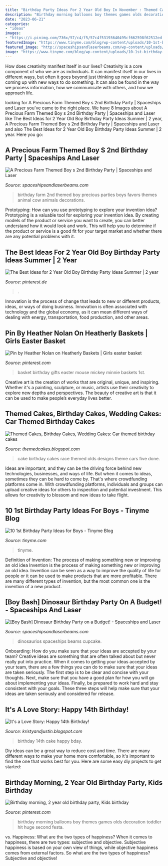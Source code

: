 ```yaml
---
title: "Birthday Party Ideas For 2 Year Old Boy In November : Themed Cakes, Birthday Cakes, Wedding Cakes: Car Themed Birthday Cakes"
description: "Birthday morning balloons boy themes games olds decoration toddler hit huge second festa"
date: "2023-06-21"
categories:
- "ideas"
images:
- "https://i.pinimg.com/736x/57/c4/f5/57c4f53193640495cf662598f62512ed.jpg"
featuredImage: "https://www.tinyme.com/blog/wp-content/uploads/10-1st-birthday-party-ideas-for-boys/10-1st-Birthday-Party-Ideas-for-Boys-1.jpg"
featured_image: "http://spaceshipsandlaserbeams.com/wp-content/uploads/2015/09/farm-birthday-party-ideas.jpg"
image: "https://www.tinyme.com/blog/wp-content/uploads/10-1st-birthday-party-ideas-for-boys/10-1st-Birthday-Party-Ideas-for-Boys-1.jpg"
---
```



How does creativity manifest itself in our lives?
Creativity is a core component of who we are as individuals. It can manifest itself in our lives in different ways, but often it goes beyond just thinking up new ideas or coming up with new ways to do something. It can also be found in the way we process information, how we communicate with others, and how we approach life.

	

		
looking for A Precious Farm Themed Boy s 2nd Birthday Party | Spaceships and Laser you've came to the right place. We have 8 Images about A Precious Farm Themed Boy s 2nd Birthday Party | Spaceships and Laser like The Best Ideas for 2 Year Old Boy Birthday Party Ideas Summer | 2 year, A Precious Farm Themed Boy s 2nd Birthday Party | Spaceships and Laser and also The Best Ideas for 2 Year Old Boy Birthday Party Ideas Summer | 2 year. Here you go:
		
    
## A Precious Farm Themed Boy S 2nd Birthday Party | Spaceships And Laser

<img loading=lazy src="http://spaceshipsandlaserbeams.com/wp-content/uploads/2015/09/farm-birthday-party-ideas.jpg" onerror="this.onerror=null;this.src='https://tse3.mm.bing.net/th?id=OIP.QMQstmbBtEHRCByAT9aTTgHaLH&amp;pid=15.1';" alt="A Precious Farm Themed Boy s 2nd Birthday Party | Spaceships and Laser">

_Source: spaceshipsandlaserbeams.com_

>birthday farm 2nd themed boy precious parties boys favors themes animal cow animals decorations. 

	

Prototyping: How can you use prototyping to explore your invention idea?
Prototyping is a valuable tool for exploring your invention idea. By creating models of the product or service you want to create, you can better understand how it would look and work. This will help you to determine if the product or service is a good fit for your target market and whether there are any potential problems with it.

    
## The Best Ideas For 2 Year Old Boy Birthday Party Ideas Summer | 2 Year

<img loading=lazy src="https://i.pinimg.com/736x/57/c4/f5/57c4f53193640495cf662598f62512ed.jpg" onerror="this.onerror=null;this.src='https://tse4.mm.bing.net/th?id=OIP.wEVHPIjVN4bZo8HmFJ-fVQHaO0&amp;pid=15.1';" alt="The Best Ideas for 2 Year Old Boy Birthday Party Ideas Summer | 2 year">

_Source: pinterest.de_

>. 

	

Innovation is the process of change that leads to new or different products, ideas, or ways of doing business. Innovation is often associated with technology and the global economy, as it can mean different ways of dealing with energy, transportation, food production, and other areas.

    
## Pin By Heather Nolan On Heatherly Baskets | Girls Easter Basket

<img loading=lazy src="https://i.pinimg.com/736x/29/35/1e/29351e64b568f4e5c792dc09458fd222--birthday-basket-birthday-gifts.jpg" onerror="this.onerror=null;this.src='https://tse3.mm.bing.net/th?id=OIP.YrLSU9f9br23NzzWkzQTigHaHa&amp;pid=15.1';" alt="Pin by Heather Nolan on Heatherly Baskets | Girls easter basket">

_Source: pinterest.com_

>basket birthday gifts easter mouse mickey minnie baskets 1st. 

	

Creative art is the creation of works that are original, unique, and inspiring. Whether it's a painting, sculpture, or music, artists use their creativity to explore new depths and perspectives. The beauty of creative art is that it can be used to make people’s everyday lives better.

    
## Themed Cakes, Birthday Cakes, Wedding Cakes: Car Themed Birthday Cakes

<img loading=lazy src="http://2.bp.blogspot.com/-gw3uhKFgZWU/T-rVNossltI/AAAAAAAAAQA/s7e5-zYEbak/s1600/P1030105.JPG" onerror="this.onerror=null;this.src='https://tse3.mm.bing.net/th?id=OIP.CnhCsZvVIWZmEGd0J8L5IQHaFj&amp;pid=15.1';" alt="Themed Cakes, Birthday Cakes, Wedding Cakes: Car themed birthday cakes">

_Source: themedcakes.blogspot.com_

>cake birthday cakes race themed olds designs theme cars five done. 

	

Ideas are important, and they can be the driving force behind new technologies, businesses, and ways of life. But when it comes to ideas, sometimes they can be hard to come by. That's where crowdfunding platforms come in. With crowdfunding platforms, individuals and groups can upload creative ideas for others to inspection and potential investment. This allows for creativity to blossom and new ideas to take flight.

    
## 10 1st Birthday Party Ideas For Boys - Tinyme Blog

<img loading=lazy src="https://www.tinyme.com/blog/wp-content/uploads/10-1st-birthday-party-ideas-for-boys/10-1st-Birthday-Party-Ideas-for-Boys-1.jpg" onerror="this.onerror=null;this.src='https://tse4.mm.bing.net/th?id=OIP.1kHzk0fs6C5dvvbpsW19iwHaLJ&amp;pid=15.1';" alt="10 1st Birthday Party Ideas for Boys - Tinyme Blog">

_Source: tinyme.com_

>tinyme. 

	

Definition of Invention: The process of making something new or improving an old idea
Invention is the process of making something new or improving an old idea. Invention can be seen as a way to improve the quality of life for people or it can be used to make products that are more profitable. There are many different types of invention, but the most common one is the invention of a new product.

    
## [Boy Bash] Dinosaur Birthday Party On A Budget! - Spaceships And Laser

<img loading=lazy src="https://spaceshipsandlaserbeams.com/wp-content/uploads/2015/09/dinosaur-birthday-party-ideas-on-a-budget.jpg.jpg" onerror="this.onerror=null;this.src='https://tse1.mm.bing.net/th?id=OIP.jGsNwoCUIp6yU4tyU9TfnAHaLH&amp;pid=15.1';" alt="[Boy Bash] Dinosaur Birthday Party on a Budget! - Spaceships and Laser">

_Source: spaceshipsandlaserbeams.com_

>dinosaurios spaceships beams cupcake. 

	

Onboarding: How do you make sure that your ideas are accepted by your team?
Creative ideas are something that are often talked about but never really put into practice. When it comes to getting your ideas accepted by your team, there are a few things you can do to make sure that your ideas are taken seriously. The first step is to be clear and concise with your thoughts. Next, make sure that you have a good plan for how you will go about implementing your ideas. Finally, be prepared to work hard and stay consistent with your goals. These three steps will help make sure that your ideas are taken seriously and considered for release.

    
## It&#039;s A Love Story: Happy 14th Birthday!

<img loading=lazy src="http://3.bp.blogspot.com/_trm143UjyOo/S60Nqdou0-I/AAAAAAAACg8/itROPoiSmPA/s1600/Tateym+097.JPG" onerror="this.onerror=null;this.src='https://tse3.mm.bing.net/th?id=OIP.QsP_mAaTjMalVOD5Hfy-dAHaLE&amp;pid=15.1';" alt="It&#039;s a Love Story: Happy 14th Birthday!">

_Source: kristyandjustin.blogspot.com_

>birthday 14th cake happy bday. 

	

Diy ideas can be a great way to reduce cost and time. There are many different ways to make your home more comfortable, so it's important to find the one that works best for you. Here are some easy diy projects to get started: 

    
## Birthday Morning, 2 Year Old Birthday Party, Kids Birthday

<img loading=lazy src="https://i.pinimg.com/736x/7a/f5/50/7af55064ac9c1919b164a0287c9aba2a--toddler-birthday-morning-two-year-old-boy-birthday.jpg" onerror="this.onerror=null;this.src='https://tse4.mm.bing.net/th?id=OIP.SUYPCrc0ApO8GehTeNwoDgHaLH&amp;pid=15.1';" alt="Birthday morning, 2 year old birthday party, Kids birthday">

_Source: pinterest.com_

>birthday morning balloons boy themes games olds decoration toddler hit huge second festa. 

	

vs. Happiness: What are the two types of happiness?
When it comes to happiness, there are two types: subjective and objective. Subjective happiness is based on your own view of things, while objective happiness comes from external factors. So what are the two types of happiness? Subjective and objective!

